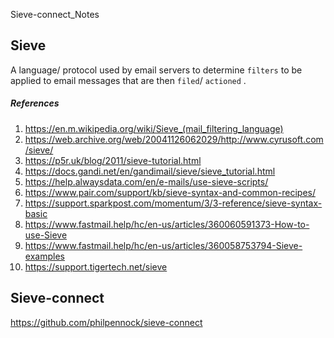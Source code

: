 
 Sieve-connect_Notes

## Sieve
A language/ protocol used by email servers to determine `filters` to be applied to email messages that are then `filed`/ `actioned` .


##### References
1. https://en.m.wikipedia.org/wiki/Sieve_(mail_filtering_language)
2. https://web.archive.org/web/20041126062029/http://www.cyrusoft.com/sieve/
3. https://p5r.uk/blog/2011/sieve-tutorial.html
4. https://docs.gandi.net/en/gandimail/sieve/sieve_tutorial.html
5. https://help.alwaysdata.com/en/e-mails/use-sieve-scripts/
6. https://www.pair.com/support/kb/sieve-syntax-and-common-recipes/
7. https://support.sparkpost.com/momentum/3/3-reference/sieve-syntax-basic
8. https://www.fastmail.help/hc/en-us/articles/360060591373-How-to-use-Sieve
9. https://www.fastmail.help/hc/en-us/articles/360058753794-Sieve-examples
10. https://support.tigertech.net/sieve

## Sieve-connect
https://github.com/philpennock/sieve-connect

